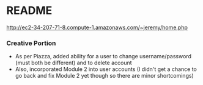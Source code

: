 # README #

http://ec2-34-207-71-8.compute-1.amazonaws.com/~jeremy/home.php

### Creative Portion ###

* As per Piazza, added ability for a user to change username/password (must both be different) and to delete account
* Also, incorporated Module 2 into user accounts (I didn't get a chance to go back and fix Module 2 yet though so there are minor shortcomings)
